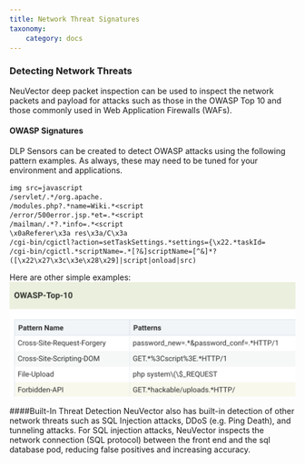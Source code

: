 ```yaml
---
title: Network Threat Signatures
taxonomy:
    category: docs
---
```


### Detecting Network Threats
NeuVector deep packet inspection can be used to inspect the network packets and payload for attacks such as those in the OWASP Top 10 and those commonly used in Web Application Firewalls (WAFs).

#### OWASP Signatures
DLP Sensors can be created to detect OWASP attacks using the following pattern examples. As always, these may need to be tuned for your environment and applications.

```
img src=javascript
/servlet/.*/org.apache.
/modules.php?.*name=Wiki.*<script
/error/500error.jsp.*et=.*<script
/mailman/.*?.*info=.*<script
\x0aReferer\x3a res\x3a/C\x3a
/cgi-bin/cgictl?action=setTaskSettings.*settings={\x22.*taskId=
/cgi-bin/cgictl.*scriptName=.*[?&]scriptName=[^&]*?([\x22\x27\x3c\x3e\x28\x29]|script|onload|src)
```


Here are other simple examples:
![owasp](owasp_top10_dlp.png)

####Built-In Threat Detection
NeuVector also has built-in detection of other network threats such as SQL Injection attacks, DDoS (e.g. Ping Death), and tunneling attacks. For SQL injection attacks, NeuVector inspects the network connection (SQL protocol) between the front end and the sql database pod, reducing false positives and increasing accuracy.